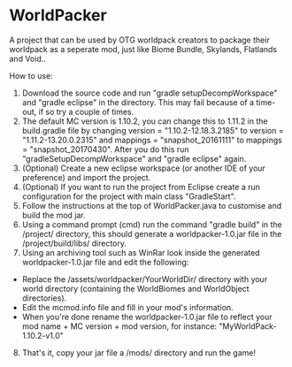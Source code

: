 # WorldPacker
A project that can be used by OTG worldpack creators to package their worldpack as a seperate mod, just like Biome Bundle, Skylands, Flatlands and Void..

How to use:
1. Download the source code and run "gradle setupDecompWorkspace" and "gradle eclipse" in the directory. This may fail because of a time-out, if so try a couple of times. 
2. The default MC version is 1.10.2, you can change this to 1.11.2 in the build.gradle file by changing version = "1.10.2-12.18.3.2185" to version = "1.11.2-13.20.0.2315" and mappings = "snapshot_20161111" to mappings = "snapshot_20170430". After you do this run "gradleSetupDecompWorkspace" and "gradle eclipse" again.
3. (Optional) Create a new eclipse workspace (or another IDE of your preference) and import the project.
4. (Optional) If you want to run the project from Eclipse create a run configuration for the project with main class "GradleStart".
5. Follow the instructions at the top of WorldPacker.java to customise and build the mod jar.
6. Using a command prompt (cmd) run the command "gradle build" in the /project/ directory, this should generate a worldpacker-1.0.jar file in the /project/build/libs/ directory.
7. Using an archiving tool such as WinRar look inside the generated worldpacker-1.0.jar file and edit the following:
- Replace the /assets/worldpacker/YourWorldDir/ directory with your world directory (containing the WorldBiomes and WorldObject directories).
- Edit the mcmod.info file and fill in your mod's information.
- When you're done rename the worldpacker-1.0.jar file to reflect your mod name + MC version + mod version, for instance: "MyWorldPack-1.10.2-v1.0"
8. That's it, copy your jar file a /mods/ directory and run the game!
